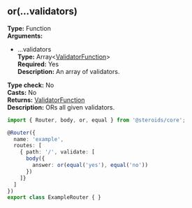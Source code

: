 ## or(...validators)

**Type:** Function  
**Arguments:**
  - ...validators  
    **Type:** Array&lt;[ValidatorFunction](../router-decorator/routedefinition/validationrule/validatorfunction)&gt;  
    **Required:** Yes  
    **Description:** An array of validators.

**Type check:** No  
**Casts:** No  
**Returns:** [ValidatorFunction](../router-decorator/routedefinition/validationrule/validatorfunction)  
**Description:** ORs all given validators.

```ts
import { Router, body, or, equal } from '@steroids/core';

@Router({
  name: 'example',
  routes: [
    { path: '/', validate: [
      body({
        answer: or(equal('yes'), equal('no'))
      })
    ]}
  ]
})
export class ExampleRouter { }
```
